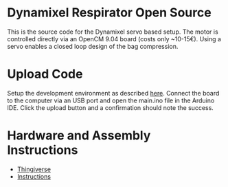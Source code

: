 # Dynamixel Respirator Open Source
This is the source code for the Dynamixel servo based setup.
The motor is controlled directly via an OpenCM 9.04 board (costs only ~10-15€).
Using a servo enables a closed loop design of the bag compression.

# Upload Code
Setup the development environment as described [here](http://emanual.robotis.com/docs/en/parts/controller/opencm904/#development-environment).
Connect the board to the computer via an USB port and open the main.ino file in the Arduino IDE.
Click the upload button and a confirmation should note the success.

# Hardware and Assembly Instructions
- [Thingiverse](https://www.thingiverse.com/thing:4236312)
- [Instructions](https://coresponse.github.io/blog/markdowninstruction/concept/2020/03/24/concept_cable_winch_v0.html)
